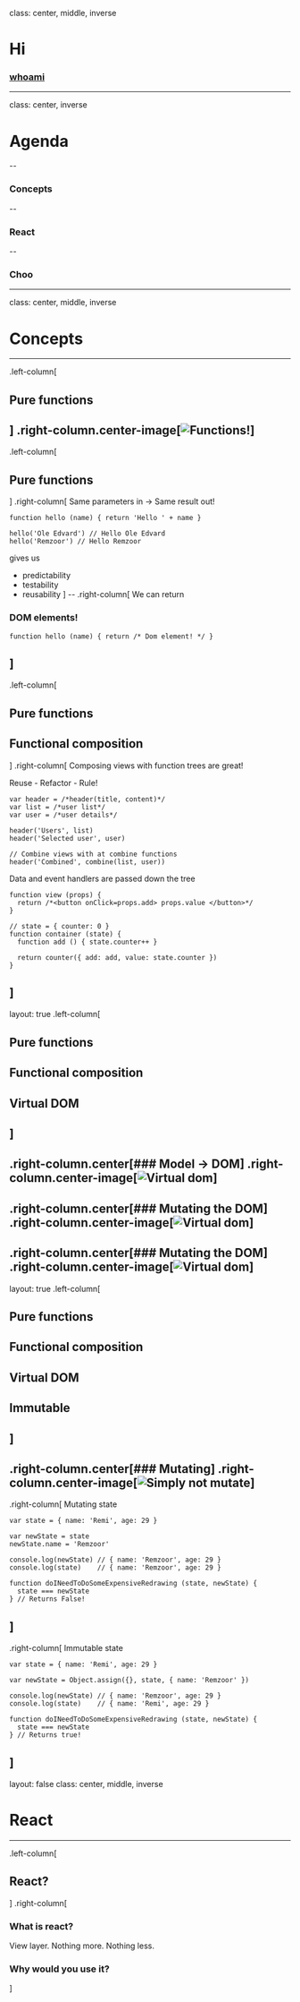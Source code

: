 class: center, middle, inverse
# Hi
### [whoami](http://reminyborg.com/Whoami/)
---
class: center, inverse
# Agenda
--

### Concepts
--

### React
--

### Choo
---
class: center, middle, inverse
# Concepts
---
.left-column[
## Pure functions
]
.right-column.center-image[![Functions!](http://image.slidesharecdn.com/functions-111009201256-phpapp02/95/ppt-on-functions-3-728.jpg)]
---
.left-column[
## Pure functions
]
.right-column[
Same parameters in -> Same result out!

```
function hello (name) { return 'Hello ' + name }

hello('Ole Edvard') // Hello Ole Edvard
hello('Remzoor') // Hello Remzoor
```
gives us
- predictability
- testability
- reusability
]
--
.right-column[
We can return
### DOM elements!

```
function hello (name) { return /* Dom element! */ }
```
]
---
.left-column[
## Pure functions

## Functional composition
]
.right-column[
Composing views with function trees are great!

Reuse - Refactor - Rule!

```
var header = /*header(title, content)*/
var list = /*user list*/
var user = /*user details*/

header('Users', list)
header('Selected user', user)

// Combine views with at combine functions
header('Combined', combine(list, user))
```

Data and event handlers are passed down the tree

```
function view (props) {
  return /*<button onClick=props.add> props.value </button>*/
}

// state = { counter: 0 }
function container (state) {
  function add () { state.counter++ }

  return counter({ add: add, value: state.counter })
}
```
]
---
layout: true
.left-column[
## Pure functions

## Functional composition

## Virtual DOM
]
---
.right-column.center[### Model -> DOM]
.right-column.center-image[![Virtual dom](http://i.stack.imgur.com/S1vng.png)]
---
.right-column.center[### Mutating the DOM]
.right-column.center-image[![Virtual dom](http://static.musictoday.com/store/bands/2117/product_medium/6EAM0478.JPG)]
---
.right-column.center[### Mutating the DOM]
.right-column.center-image[![Virtual dom](http://chieforganizer.org/wp-content/uploads/2016/08/50_no_mere_coincidence.jpg)]
---
layout: true
.left-column[
## Pure functions

## Functional composition

## Virtual DOM

## Immutable
]
---
.right-column.center[### Mutating]
.right-column.center-image[![Simply not mutate](http://vitiy.info/wp-content/uploads/2015/06/immutability.png)]
---
.right-column[
Mutating state
```
var state = { name: 'Remi', age: 29 }

var newState = state
newState.name = 'Remzoor'

console.log(newState) // { name: 'Remzoor', age: 29 }
console.log(state)    // { name: 'Remzoor', age: 29 }

function doINeedToDoSomeExpensiveRedrawing (state, newState) {
  state === newState
} // Returns False!
```
]
--
.right-column[
Immutable state
```
var state = { name: 'Remi', age: 29 }

var newState = Object.assign({}, state, { name: 'Remzoor' })

console.log(newState) // { name: 'Remzoor', age: 29 }
console.log(state)    // { name: 'Remi', age: 29 }

function doINeedToDoSomeExpensiveRedrawing (state, newState) {
  state === newState
} // Returns true!
```
]
---
layout: false
class: center, middle, inverse
# React
---
.left-column[
## React?
]
.right-column[
### What is react?
View layer. Nothing more. Nothing less.
### Why would you use it?
]
